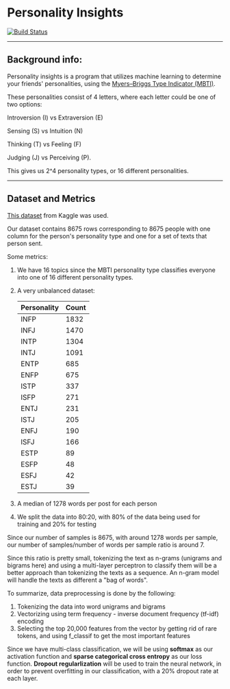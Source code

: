# Personality Insights
[![Build Status](https://travis-ci.com/ahmedelgohary/personality-insights.svg?branch=master)](https://travis-ci.com/ahmedelgohary/personality-insights)

---
## Background info:
Personality insights is a program that utilizes machine learning to determine your friends' personalities, using the [Myers–Briggs Type Indicator (MBTI)](https://www.myersbriggs.org/my-mbti-personality-type). 

These personalities consist of 4 letters, where each letter could be one of two options:

 Introversion (I) vs Extraversion (E)
 
 Sensing (S) vs Intuition (N)
 
 Thinking (T) vs Feeling (F) 
 
Judging (J) vs Perceiving (P). 

This gives us 2^4 personality types, or 16 different personalities. 

---
## Dataset and Metrics
[This dataset](https://www.kaggle.com/datasnaek/mbti-type) from Kaggle was used. 


Our dataset contains 8675 rows corresponding to 8675 people with one column for the person's personality type and one for a set of texts that person sent.

Some metrics:
1) We have 16 topics since the MBTI personality type classifies everyone into one of 16 different personality types.
2) A very unbalanced dataset: 
   
    Personality | Count
    --- | ---
    INFP | 1832
    INFJ  |  1470
    INTP   | 1304
    INTJ   | 1091
    ENTP   |  685
    ENFP   |  675
    ISTP   |  337
    ISFP   |  271
    ENTJ   |  231
    ISTJ   |  205
    ENFJ   |  190
    ISFJ   |  166
    ESTP   |   89
    ESFP   |   48
    ESFJ   |   42
    ESTJ   |   39

3) A median of 1278 words per post for each person
4) We split the data into 80:20, with 80% of the data being used for training and 20% for testing



Since our number of samples is 8675, with around 1278 words per sample, our number of samples/number of words per sample ratio is around 7. 

Since this ratio is pretty small, tokenizing the text as n-grams (unigrams and bigrams here) and using a multi-layer perceptron to classify them will be a better approach than tokenizing the texts as a sequence. An n-gram model will handle the texts as different a "bag of words".

To summarize, data preprocessing is done by the following:
1) Tokenizing the data into word unigrams and bigrams
2) Vectorizing using term frequency - inverse document frequency (tf-idf) encoding
3) Selecting the top 20,000 features from the vector by getting rid of rare tokens, and using f_classif to get the most important features


Since we have multi-class classification, we will be using **softmax** as our activation function and **sparse categorical cross entropy** as our loss function. **Dropout regularlization** will be used to train the neural network, in order to prevent overfitting in our classification, with a 20% dropout rate at each layer.
